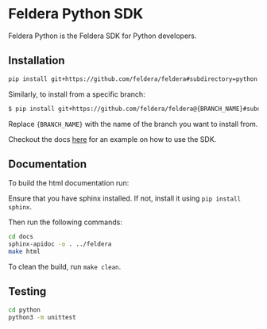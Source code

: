 # Feldera Python SDK 

Feldera Python is the Feldera SDK for Python developers.

## Installation

```bash
pip install git+https://github.com/feldera/feldera#subdirectory=python
```

Similarly, to install from a specific branch:

```bash
$ pip install git+https://github.com/feldera/feldera@{BRANCH_NAME}#subdirectory=python
```

Replace `{BRANCH_NAME}` with the name of the branch you want to install from.

Checkout the docs [here](./feldera/__init__.py) for an example on how to use the SDK.

## Documentation

To build the html documentation run: 

Ensure that you have sphinx installed. If not, install it using `pip install sphinx`.

Then run the following commands:

```bash
cd docs
sphinx-apidoc -o . ../feldera
make html
```

To clean the build, run `make clean`.

## Testing


```bash
cd python
python3 -m unittest
```
